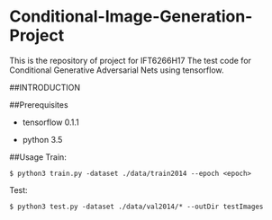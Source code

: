 # Conditional-Image-Generation-Project
This is the repository of project for IFT6266H17
The test code for Conditional Generative Adversarial Nets using tensorflow.

##INTRODUCTION


##Prerequisites

- tensorflow 0.1.1

- python 3.5

##Usage
  Train:
  
    $ python3 train.py -dataset ./data/train2014 --epoch <epoch>
  
  Test:
  
    $ python3 test.py -dataset ./data/val2014/* --outDir testImages
